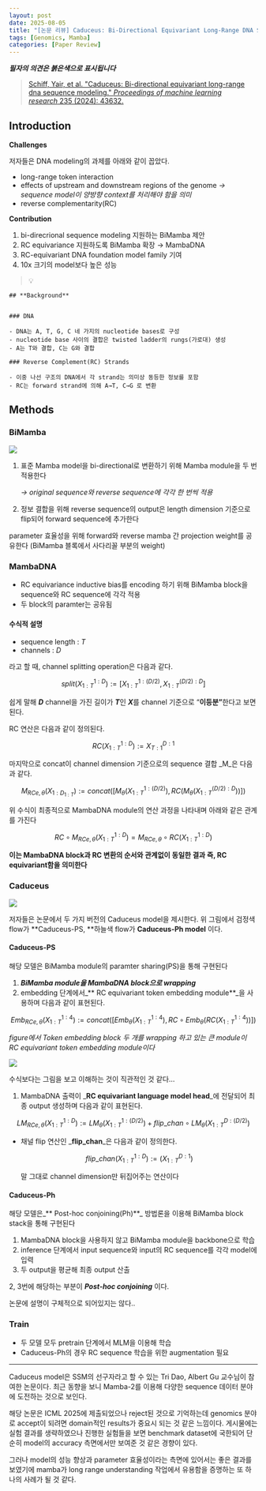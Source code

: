```yaml
---
layout: post
date: 2025-08-05
title: "[논문 리뷰] Caduceus: Bi-Directional Equivariant Long-Range DNA Sequence Modeling"
tags: [Genomics, Mamba]
categories: [Paper Review]
---
```


<span class="notion-red">_**필자의 의견은 붉은색으로 표시됩니다**_</span>


> [Schiff, Yair, et al. "Caduceus: Bi-directional equivariant long-range dna sequence modeling." ](https://pmc.ncbi.nlm.nih.gov/articles/PMC12189541/)[_Proceedings of machine learning research_](https://pmc.ncbi.nlm.nih.gov/articles/PMC12189541/)[ 235 (2024): 43632.](https://pmc.ncbi.nlm.nih.gov/articles/PMC12189541/)



## Introduction


**Challenges**


저자들은 DNA modeling의 과제를 아래와 같이 꼽았다.

- long-range token interaction
- effects of upstream and downstream regions of the genome 
_→ sequence model이 양방향 context를 처리해야 함을 의미_
- reverse complementarity(RC)

**Contribution**

1. bi-direcrional sequence modeling 지원하는 BiMamba 제안
1. RC equivariance 지원하도록 BiMamba 확장 → MambaDNA
1. RC-equivariant DNA foundation model family 기여
1. 10x 크기의 model보다 높은 성능

> 💡 


	## **Background**


	### DNA

	- DNA는 A, T, G, C 네 가지의 nucleotide bases로 구성
	- nucleotide base 사이의 결합은 twisted ladder의 rungs(가로대) 생성
	- A는 T와 결합, C는 G와 결합

	### Reverse Complement(RC) Strands

	- 이중 나선 구조의 DNA에서 각 strand는 의미상 동등한 정보를 포함
	- RC는 forward strand에 의해 A→T, C→G 로 변환


## Methods



### BiMamba


![](https://prod-files-secure.s3.us-west-2.amazonaws.com/542b861c-36a8-4051-84e5-8804b6728dba/2c247d59-7815-4980-99f0-8f0d21f445a7/image.png?X-Amz-Algorithm=AWS4-HMAC-SHA256&X-Amz-Content-Sha256=UNSIGNED-PAYLOAD&X-Amz-Credential=ASIAZI2LB466UF3EDR64%2F20250821%2Fus-west-2%2Fs3%2Faws4_request&X-Amz-Date=20250821T040117Z&X-Amz-Expires=3600&X-Amz-Security-Token=IQoJb3JpZ2luX2VjEJz%2F%2F%2F%2F%2F%2F%2F%2F%2F%2FwEaCXVzLXdlc3QtMiJHMEUCIDAyzLwNhYJt89qFVELueVRXq2pE38XY3tU1pxknrM6eAiEA94nkYgAUSoH9yjvK0o0PUlkcNnUJXHtRU0ENhZig6CsqiAQI5f%2F%2F%2F%2F%2F%2F%2F%2F%2F%2FARAAGgw2Mzc0MjMxODM4MDUiDH0FPvrdFhs5fpSTxCrcAwwxGiXK%2FAvpmLthboF%2Bf1i33r6kqJKHeU5Fzo7LpH8%2FSmuYQErzh4FaTFkuBg91PvV0leKB%2Br7fLl4kKSVgZvpfu64OA43VjNP6ATlHiILZeNOHyc0HeuLHaiFRHmUDpFayRZnOdEwa4NLNTTEmdtZaO76XNAamEfsJ%2F5wRolAYzFTJ3YvQr5fOW7CriiWC2JM2nddxgFBuE8n%2B2Va44i4mJq4xQbByABo9Rh4RRM0Iv1xv958OCIskMnT7YtXrInzhCCHa6g2fmkn4KO%2FZgwnc9TQQAvlIk%2Buo0s4hT%2B6KbrjCpLTjPX93x0lhEYPjhunm8oCz2yWTzY8JuYEEoc0f%2F%2BO3PJVMYOCvHpxzm24EZCAUFY5zImrSUCE1vYMidm7Ux4JpyARC8zvvwf3w8Zwgj9nnI3zozPUE5zEgw%2BIIT0c79oJzLIpEbNnSyQVdx5SUk%2FQ59tCpTeAa49xAkjnFToo2oZHoxqQFx0edAvi7DsVNd6nxOfwLza3EzEaiNmo2KasOqIPcGZ5fK%2FfjColmNASGaBCfDrwq1G%2FpW%2BE7dH%2BTnuI6MI6Q2soKd7VCTV5L4D%2FFiJSOU6Y1YecQenlb8uJ%2Fi0V1s5ZyMTpr%2F4vXR5NJFH9fQM7iVLhQMIqqmsUGOqUBA8BXtM6O738%2FhWadZlou%2BdtT8g6x%2B0HWj14xRBHBf%2F8mS8Whte9hG3nlB2cEsWm19lDzYhJBtHYYqDg7bvUF3wMnycNbgpYm9zSZUdxCab1NPJMWo0v27epGGwdC7Llu6M6hucWSvC%2BM8wAwehWaDUSa86JyxBU9bURugdv7v5%2FqPfQAlkIoX5kJHxWvhdyBiIL5wxzsxQUapxKf8KSb30%2F9GYTn&X-Amz-Signature=efb9528307f07206e4bf6e98c03892bb748bea5283c3ee846011f9b4564ab3b4&X-Amz-SignedHeaders=host&x-amz-checksum-mode=ENABLED&x-id=GetObject)

1. 표준 Mamba model을 bi-directional로 변환하기 위해 Mamba module을 두 번 적용한다

	_→ original sequence와 reverse sequence에 각각 한 번씩 적용_

1. 정보 결합을 위해 reverse sequence의 output은 length dimension 기준으로 flip되어 forward sequence에 추가한다

parameter 효율성을 위해 forward와 reverse mamba 간 projection weight를 공유한다 (BiMamba 블록에서 사다리꼴 부분의 weight)



### MambaDNA

- RC equivariance inductive bias를 encoding 하기 위해 BiMamba block을 sequence와 RC sequence에 각각 적용
- 두 block의 paramter는 공유됨


#### 수식적 설명

- sequence length : _T_
- channels : _D_

라고 할 때,  channel splitting operation은 다음과 같다.


$$
split(X^{1:D}_{1:T}):=[X^{1:(D/2)}_{1:T},X^{(D/2):D}_{1:T}]
$$


<span class="notion-red">쉽게 말해 </span><span class="notion-red">_**D**_</span><span class="notion-red"> channel을 가진 길이가 </span><span class="notion-red">_**T**_</span><span class="notion-red">인 </span><span class="notion-red">_**X**_</span><span class="notion-red">를 channel 기준으로 “</span><span class="notion-red">**이등분”**</span><span class="notion-red">한다고 보면 된다.</span>


RC 연산은 다음과 같이 정의된다.


$$
RC(X^{1:D}_{1:T}):=X^{D:1}_{T:1}
$$


마지막으로 concat이 channel dimension 기준으로의 sequence 결합 _M_은 다음과 같다.


$$
M_{RCe,\theta}(X_{1:D_{1:T}}):=concat([M_{\theta}(X^{1:(D/2)}_{1:T}),RC(M_{\theta}(X^{(D/2):D}_{1:T}))])
$$


위 수식이 최종적으로 MambaDNA module의 연산 과정을 나타내며 아래와 같은 관계를 가진다


$$
RC\circ M_{RCe,\theta}(X^{1:D}_{1:T}) = M_{RCe,\theta} \circ RC(X^{1:D}_{1:T})
$$


**이는 MambaDNA block과 RC 변환의 순서와 관계없이 동일한 결과 즉, RC equivariant함을 의미한다**



### Caduceus


![](https://prod-files-secure.s3.us-west-2.amazonaws.com/542b861c-36a8-4051-84e5-8804b6728dba/f94a60d7-8145-473b-aef9-7c68d3ec604a/image.png?X-Amz-Algorithm=AWS4-HMAC-SHA256&X-Amz-Content-Sha256=UNSIGNED-PAYLOAD&X-Amz-Credential=ASIAZI2LB466UF3EDR64%2F20250821%2Fus-west-2%2Fs3%2Faws4_request&X-Amz-Date=20250821T040117Z&X-Amz-Expires=3600&X-Amz-Security-Token=IQoJb3JpZ2luX2VjEJz%2F%2F%2F%2F%2F%2F%2F%2F%2F%2FwEaCXVzLXdlc3QtMiJHMEUCIDAyzLwNhYJt89qFVELueVRXq2pE38XY3tU1pxknrM6eAiEA94nkYgAUSoH9yjvK0o0PUlkcNnUJXHtRU0ENhZig6CsqiAQI5f%2F%2F%2F%2F%2F%2F%2F%2F%2F%2FARAAGgw2Mzc0MjMxODM4MDUiDH0FPvrdFhs5fpSTxCrcAwwxGiXK%2FAvpmLthboF%2Bf1i33r6kqJKHeU5Fzo7LpH8%2FSmuYQErzh4FaTFkuBg91PvV0leKB%2Br7fLl4kKSVgZvpfu64OA43VjNP6ATlHiILZeNOHyc0HeuLHaiFRHmUDpFayRZnOdEwa4NLNTTEmdtZaO76XNAamEfsJ%2F5wRolAYzFTJ3YvQr5fOW7CriiWC2JM2nddxgFBuE8n%2B2Va44i4mJq4xQbByABo9Rh4RRM0Iv1xv958OCIskMnT7YtXrInzhCCHa6g2fmkn4KO%2FZgwnc9TQQAvlIk%2Buo0s4hT%2B6KbrjCpLTjPX93x0lhEYPjhunm8oCz2yWTzY8JuYEEoc0f%2F%2BO3PJVMYOCvHpxzm24EZCAUFY5zImrSUCE1vYMidm7Ux4JpyARC8zvvwf3w8Zwgj9nnI3zozPUE5zEgw%2BIIT0c79oJzLIpEbNnSyQVdx5SUk%2FQ59tCpTeAa49xAkjnFToo2oZHoxqQFx0edAvi7DsVNd6nxOfwLza3EzEaiNmo2KasOqIPcGZ5fK%2FfjColmNASGaBCfDrwq1G%2FpW%2BE7dH%2BTnuI6MI6Q2soKd7VCTV5L4D%2FFiJSOU6Y1YecQenlb8uJ%2Fi0V1s5ZyMTpr%2F4vXR5NJFH9fQM7iVLhQMIqqmsUGOqUBA8BXtM6O738%2FhWadZlou%2BdtT8g6x%2B0HWj14xRBHBf%2F8mS8Whte9hG3nlB2cEsWm19lDzYhJBtHYYqDg7bvUF3wMnycNbgpYm9zSZUdxCab1NPJMWo0v27epGGwdC7Llu6M6hucWSvC%2BM8wAwehWaDUSa86JyxBU9bURugdv7v5%2FqPfQAlkIoX5kJHxWvhdyBiIL5wxzsxQUapxKf8KSb30%2F9GYTn&X-Amz-Signature=956b09f9eb9b71a10e507f342069b5d65276a828f6bbe82121bcf43cd84d15a9&X-Amz-SignedHeaders=host&x-amz-checksum-mode=ENABLED&x-id=GetObject)


저자들은 논문에서 두 가지 버전의 Caduceus model을 제시한다. 위 그림에서 검정색 flow가 **Caduceus-PS, **하늘색 flow가 **Caduceus-Ph model** 이다.



#### Caduceus-PS


해당 모델은 BiMamba module의 paramter sharing(PS)을 통해 구현된다

1. _**BiMamba module을 MambaDNA block으로 wrapping**_
1. embedding 단계에서_** RC equivariant token embedding module**_을 사용하며 다음과 같이 표현된다.

$$
Emb_{RCe,\theta}(X^{1:4}_{1:T}):=concat([Emb_{\theta}(X^{1:4}_{1:T}),RC \circ Emb_{\theta}(RC(X^{1:4}_{1:T}))])
$$


_figure에서 Token embedding block 두 개를 wrapping 하고 있는 큰 module이 RC equivariant token embedding module이다_


![](https://prod-files-secure.s3.us-west-2.amazonaws.com/542b861c-36a8-4051-84e5-8804b6728dba/b175e4da-71eb-4e91-8c23-a06dabe673c9/image.png?X-Amz-Algorithm=AWS4-HMAC-SHA256&X-Amz-Content-Sha256=UNSIGNED-PAYLOAD&X-Amz-Credential=ASIAZI2LB466UF3EDR64%2F20250821%2Fus-west-2%2Fs3%2Faws4_request&X-Amz-Date=20250821T040117Z&X-Amz-Expires=3600&X-Amz-Security-Token=IQoJb3JpZ2luX2VjEJz%2F%2F%2F%2F%2F%2F%2F%2F%2F%2FwEaCXVzLXdlc3QtMiJHMEUCIDAyzLwNhYJt89qFVELueVRXq2pE38XY3tU1pxknrM6eAiEA94nkYgAUSoH9yjvK0o0PUlkcNnUJXHtRU0ENhZig6CsqiAQI5f%2F%2F%2F%2F%2F%2F%2F%2F%2F%2FARAAGgw2Mzc0MjMxODM4MDUiDH0FPvrdFhs5fpSTxCrcAwwxGiXK%2FAvpmLthboF%2Bf1i33r6kqJKHeU5Fzo7LpH8%2FSmuYQErzh4FaTFkuBg91PvV0leKB%2Br7fLl4kKSVgZvpfu64OA43VjNP6ATlHiILZeNOHyc0HeuLHaiFRHmUDpFayRZnOdEwa4NLNTTEmdtZaO76XNAamEfsJ%2F5wRolAYzFTJ3YvQr5fOW7CriiWC2JM2nddxgFBuE8n%2B2Va44i4mJq4xQbByABo9Rh4RRM0Iv1xv958OCIskMnT7YtXrInzhCCHa6g2fmkn4KO%2FZgwnc9TQQAvlIk%2Buo0s4hT%2B6KbrjCpLTjPX93x0lhEYPjhunm8oCz2yWTzY8JuYEEoc0f%2F%2BO3PJVMYOCvHpxzm24EZCAUFY5zImrSUCE1vYMidm7Ux4JpyARC8zvvwf3w8Zwgj9nnI3zozPUE5zEgw%2BIIT0c79oJzLIpEbNnSyQVdx5SUk%2FQ59tCpTeAa49xAkjnFToo2oZHoxqQFx0edAvi7DsVNd6nxOfwLza3EzEaiNmo2KasOqIPcGZ5fK%2FfjColmNASGaBCfDrwq1G%2FpW%2BE7dH%2BTnuI6MI6Q2soKd7VCTV5L4D%2FFiJSOU6Y1YecQenlb8uJ%2Fi0V1s5ZyMTpr%2F4vXR5NJFH9fQM7iVLhQMIqqmsUGOqUBA8BXtM6O738%2FhWadZlou%2BdtT8g6x%2B0HWj14xRBHBf%2F8mS8Whte9hG3nlB2cEsWm19lDzYhJBtHYYqDg7bvUF3wMnycNbgpYm9zSZUdxCab1NPJMWo0v27epGGwdC7Llu6M6hucWSvC%2BM8wAwehWaDUSa86JyxBU9bURugdv7v5%2FqPfQAlkIoX5kJHxWvhdyBiIL5wxzsxQUapxKf8KSb30%2F9GYTn&X-Amz-Signature=1d07104eed022bc3cbc8ce4a5669e3d36ab2176e3177e9ae901b341726503ead&X-Amz-SignedHeaders=host&x-amz-checksum-mode=ENABLED&x-id=GetObject)


<span class="notion-red">수식보다는 그림을 보고 이해하는 것이 직관적인 것 같다…</span>

1. MambaDNA 출력이 _**RC equivariant language model head**_에 전달되어 최종 output 생성하며 다음과 같이 표현된다.

$$
LM_{RCe,\theta}(X^{1:D}_{1:T}):= LM_{\theta}(X^{1:(D/2)}_{1:T})+flip\_chan\circ LM_{\theta}(X^{D:(D/2)}_{1:T})
$$

- 채널 flip 연산인 _**flip\_chan**_은 다음과 같이 정의한다.

	$$
	flip\_chan(X^{1:D}_{1:T}):=(X^{D:1}_{1:T})
	$$


	말 그대로 channel dimension만 뒤집어주는 연산이다



#### Caduceus-Ph


해당 모델은_** Post-hoc conjoining(Ph)**_ 방법론을 이용해 BiMamba block stack을 통해 구현된다

1. MambaDNA block을 사용하지 않고 BiMamba module을 backbone으로 학습
1. inference 단계에서 input sequence와 input의 RC sequence를 각각 model에 입력
1. 두 output을 평균해 최종 output 산출

2, 3번에 해당하는 부분이 _**Post-hoc conjoining**_ 이다.


<span class="notion-red">논문에 설명이 구체적으로 되어있지는 않다..</span>



### Train

- 두 모델 모두 pretrain 단계에서 MLM을 이용해 학습
- Caduceus-Ph의 경우 RC sequence 학습을 위한 augmentation 필요

---


<span class="notion-red">Caduceus model은 SSM의 선구자라고 할 수 있는 Tri Dao, Albert Gu 교수님이 참여한 논문이다. 최근 동향을 보니 Mamba-2를 이용해 다양한 sequence 데이터 분야에 도전하는 것으로 보인다.</span>


<span class="notion-red">해당 논문은 ICML 2025에 제출되었으나 reject된 것으로 기억하는데 genomics 분야로 accept이 되려면 domain적인 results가 중요시 되는 것 같은 느낌이다. 게시물에는 실험 결과를 생략하였으나 진행한 실험들을 보면 benchmark dataset에 국한되어 단순히 model의 accuracy 측면에서만 보여준 것 같은 경향이 있다.</span>


<span class="notion-red">그러나 model의 성능 향상과 parameter 효율성이라는 측면에 있어서는 좋은 결과를 보였기에 mamba가 long range understanding 작업에서 유용함을 증명하는 또 하나의 사례가 될 것 같다.</span>

